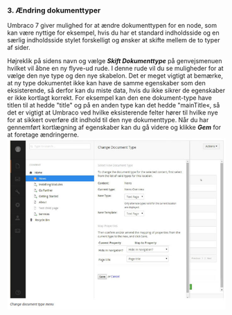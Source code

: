 ### 3. Ændring dokumenttyper

Umbraco 7 giver mulighed for at ændre dokumenttypen for en node, som kan være nyttige for eksempel, hvis du har et standard indholdsside og en særlig indholdsside stylet forskelligt og ønsker at skifte mellem de to typer af sider.

Højreklik på sidens navn og vælge ***Skift Dokumenttype*** på genvejsmenuen hvilket vil åbne en ny flyve-ud rude. I denne rude vil du se muligheder for at vælge den nye type og den nye skabelon. Det er meget vigtigt at bemærke, at ny type dokumentet ikke kan have de samme egenskaber som den eksisterende, så derfor kan du miste data, hvis du ikke sikrer de egenskaber er ikke kortlagt korrekt. For eksempel kan den ene dokument-type have titlen til at hedde "title" og på en anden type kan det hedde  "mainTitle«, så det er vigtigt at Umbraco ved hvilke eksisterende felter hører til hvilke nye for at sikkert overføre dit indhold til den nye dokumenttype. Når du har gennemført kortlægning af egenskaber kan du gå videre og klikke ***Gem*** for at foretage ændringerne.
![changDocType.jpg](images/changDocType.jpg)
